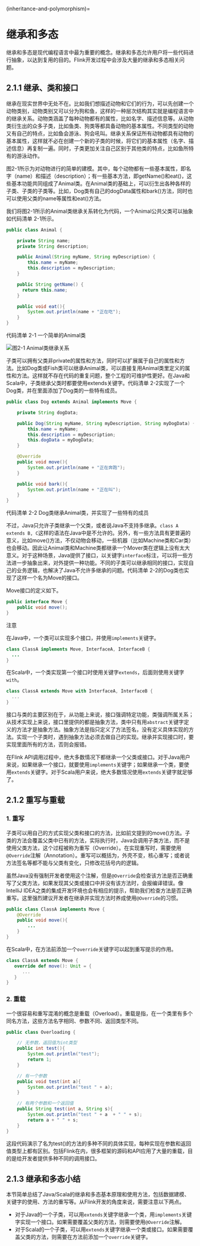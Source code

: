 (inheritance-and-polymorphism)=
# 继承和多态

继承和多态是现代编程语言中最为重要的概念。继承和多态允许用户将一些代码进行抽象，以达到复用的目的。Flink开发过程中会涉及大量的继承和多态相关问题。

## 2.1.1 继承、类和接口

继承在现实世界中无处不在。比如我们想描述动物和它们的行为，可以先创建一个动物类别，动物类别又可以分为狗和鱼，这样的一种层次结构其实就是编程语言中的继承关系。动物类涵盖了每种动物都有的属性，比如名字、描述信息等。从动物类衍生出的众多子类，比如鱼类、狗类等都具备动物的基本属性。不同类型的动物又有自己的特点，比如鱼会游泳、狗会吼叫。继承关系保证所有动物都具有动物的基本属性，这样就不必在创建一个新的子类的时候，将它们的基本属性（名字、描述信息）再复制一遍。同时，子类更加关注自己区别于其他类的特点，比如鱼所特有的游泳动作。

图2-1所示为对动物进行的简单的建模。其中，每个动物都有一些基本属性，即名字（name）和描述（description）；有一些基本方法，即getName()和eat()，这些基本功能共同组成了Animal类。在Animal类的基础上，可以衍生出各种各样的子类、子类的子类等。比如，Dog类有自己的dogData属性和bark()方法，同时也可以使用父类的name等属性和eat()方法。

我们将图2-1所示的Animal类继承关系转化为代码，一个Animal公共父类可以抽象如代码清单 2-1所示。

```java
public class Animal { 

    private String name;
    private String description;  

    public Animal(String myName, String myDescription) { 
        this.name = myName; 
        this.description = myDescription;
    } 

    public String getName() {
      return this.name;
    }

    public void eat(){ 
        System.out.println(name + "正在吃"); 
    }
}
```

代码清单 2-1 一个简单的Animal类

![图2-1  Animal类继承关系](./img/extend.png)

子类可以拥有父类非private的属性和方法，同时可以扩展属于自己的属性和方法。比如Dog类或Fish类可以继承Animal类，可以直接复用Animal类里定义的属性和方法。这样就不存在代码的重复问题，整个工程的可维护性更好。在Java和Scala中，子类继承父类时都要使用extends关键字。代码清单 2-2实现了一个Dog类，并在里面添加了Dog类的一些特有成员。

```java
public class Dog extends Animal implements Move { 

    private String dogData;  

    public Dog(String myName, String myDescription, String myDogData) { 
        this.name = myName; 
        this.description = myDescription;
        this.dogData = myDogData;
    }

    @Override
    public void move(){ 
        System.out.println(name + "正在奔跑"); 
    }

    public void bark(){ 
        System.out.println(name + "正在叫"); 
    }
}
```

代码清单 2-2 Dog类继承Animal类，并实现了一些特有的成员

不过，Java只允许子类继承一个父类，或者说Java不支持多继承。`class A extends B, C`这样的语法在Java中是不允许的。另外，有一些方法具有更普遍的意义，比如move()方法，不仅动物会移动，一些机器（比如Machine类和Car类）也会移动。因此让Animal类和Machine类都继承一个Mover类在逻辑上没有太大意义。对于这种场景，Java提供了接口，以关键字`interface`标注，可以将一些方法进一步抽象出来，对外提供一种功能。不同的子类可以继承相同的接口，实现自己的业务逻辑，也解决了Java不允许多继承的问题。代码清单 2-2的Dog类也实现了这样一个名为Move的接口。

Move接口的定义如下。

```java
public interface Move {
    public void move();
}
```

注意

在Java中，一个类可以实现多个接口，并使用`implements`关键字。

```java
class ClassA implements Move, InterfaceA, InterfaceB {
  ...
}
```

在Scala中，一个类实现第一个接口时使用关键字`extends`，后面则使用关键字`with`。

```scala
class ClassA extends Move with InterfaceA, InterfaceB {
  ...
}
```

接口与类的主要区别在于，从功能上来说，接口强调特定功能，类强调所属关系；从技术实现上来说，接口里提供的都是抽象方法，类中只有用`abstract`关键字定义的方法才是抽象方法。抽象方法是指只定义了方法签名，没有定义具体实现的方法。实现一个子类时，遇到抽象方法必须去做自己的实现。继承并实现接口时，要实现里面所有的方法，否则会报错。

在Flink API调用过程中，绝大多数情况下都继承一个父类或接口。对于Java用户来说，如果继承一个接口，就要使用`implements`关键字；如果继承一个类，要使用`extends`关键字。对于Scala用户来说，绝大多数情况使用`extends`关键字就足够了。

## 2.1.2 重写与重载

### 1. 重写

子类可以用自己的方式实现父类和接口的方法，比如前文提到的move()方法。子类的方法会覆盖父类中已有的方法，实际执行时，Java会调用子类方法，而不是使用父类方法，这个过程被称为重写（Override）。在实现重写时，需要使用`@Override`注解（Annotation）。重写可以概括为，外壳不变，核心重写；或者说方法签名等都不能与父类有变化，只修改花括号内的逻辑。

虽然Java没有强制开发者使用这个注解，但是`@Override`会检查该方法是否正确重写了父类方法，如果发现其父类或接口中并没有该方法时，会报编译错误。像IntelliJ IDEA之类的集成开发环境也会有相应的提示，帮助我们检查方法是否正确重写。这里强烈建议开发者在继承并实现方法时养成使用`@Override`的习惯。

```java
public class ClassA implements Move {
    @Override
    public void move(){ 
        ...
    }
}
```

在Scala中，在方法前添加一个`override`关键字可以起到重写提示的作用。

```scala
class ClassA extends Move {
   override def move(): Unit = {
      ...
   }
}
```

### 2. 重载

一个很容易和重写混淆的概念是重载（Overload）。重载是指，在一个类里有多个同名方法，这些方法名字相同、参数不同、返回类型不同。

```java
public class Overloading {

    // 无参数，返回值为int类型
    public int test(){
        System.out.println("test");
        return 1;
    }

    // 有一个参数
    public void test(int a){
        System.out.println("test " + a);
    }

    // 有两个参数和一个返回值
    public String test(int a, String s){
        System.out.println("test " + a  + " " + s);
        return a + " " + s;
    }
}
```

这段代码演示了名为test()的方法的多种不同的具体实现，每种实现在参数和返回值类型上都有区别。包括Flink在内，很多框架的源码和API应用了大量的重载，目的是给开发者提供多种不同的调用接口。

## 2.1.3 继承和多态小结

本节简单总结了Java/Scala的继承和多态基本原理和使用方法，包括数据建模、关键字的使用、方法的重写等。从Flink开发的角度来说，需要注意以下两点。

- 对于Java的一个子类，可以用`extends`关键字继承一个类，用`implements`关键字实现一个接口。如果需要覆盖父类的方法，则需要使用`@Override`注解。
- 对于Scala的一个子类，可以用`extends`关键字继承一个类或接口。如果需要覆盖父类的方法，则需要在方法前添加一个`override`关键字。
